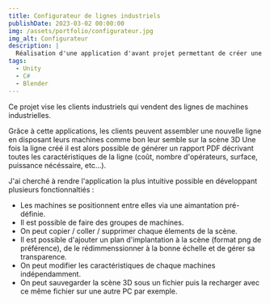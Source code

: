 ```yaml
---
title: Configurateur de lignes industriels
publishDate: 2023-03-02 00:00:00
img: /assets/portfolio/configurateur.jpg
img_alt: Configurateur
description: |
  Réalisation d'une application d'avant projet permettant de créer une ligne industrielle en 3D et d'obtenir son rapport détaillé.
tags:
  - Unity
  - C#
  - Blender
---
```


Ce projet vise les clients industriels qui vendent des lignes de machines industrielles.

Grâce à cette applications, les clients peuvent assembler une nouvelle ligne en disposant leurs machines comme bon leur semble sur la scène 3D
Une fois la ligne créé il est alors possible de générer un rapport PDF décrivant toutes les caractéristiques de la ligne (coût, nombre d'opérateurs, surface, puissance nécéssaire, etc...).

J'ai cherché à rendre l'application la plus intuitive possible en développant plusieurs fonctionnaltiés :
* Les machines se positionnent entre elles via une aimantation pré-définie.
* Il est possible de faire des groupes de machines.
* On peut copier / coller / supprimer chaque élements de la scène.
* Il est possible d'ajouter un plan d'implantation à la scène (format png de préférence), de le rédimmenssionner à la bonne échelle et de gérer sa transparence.
* On peut modifier les caractéristiques de chaque machines indépendamment.
* On peut sauvegarder la scène 3D sous un fichier puis la recharger avec ce même fichier sur une autre PC par exemple.

